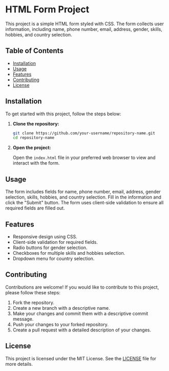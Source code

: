 # HTML Form Project

This project is a simple HTML form styled with CSS. The form collects user information, including name, phone number, email, address, gender, skills, hobbies, and country selection.

## Table of Contents

- [Installation](#installation)
- [Usage](#usage)
- [Features](#features)
- [Contributing](#contributing)
- [License](#license)

## Installation

To get started with this project, follow the steps below:

1. **Clone the repository:**

    ```sh
    git clone https://github.com/your-username/repository-name.git
    cd repository-name
    ```

2. **Open the project:**

    Open the `index.html` file in your preferred web browser to view and interact with the form.

## Usage

The form includes fields for name, phone number, email, address, gender selection, skills, hobbies, and country selection. Fill in the information and click the "Submit" button. The form uses client-side validation to ensure all required fields are filled out.

## Features

- Responsive design using CSS.
- Client-side validation for required fields.
- Radio buttons for gender selection.
- Checkboxes for multiple skills and hobbies selection.
- Dropdown menu for country selection.

## Contributing

Contributions are welcome! If you would like to contribute to this project, please follow these steps:

1. Fork the repository.
2. Create a new branch with a descriptive name.
3. Make your changes and commit them with a descriptive commit message.
4. Push your changes to your forked repository.
5. Create a pull request with a detailed description of your changes.

## License

This project is licensed under the MIT License. See the [LICENSE](LICENSE) file for more details.
